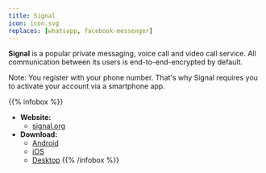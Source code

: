 ```yaml
---
title: Signal
icon: icon.svg
replaces: [whatsapp, facebook-messenger]
---
```


**Signal** is a popular private messaging, voice call and video call service. All communication between its users is end-to-end-encrypted by default.

Note: You register with your phone number. That's why Signal requires you to activate your account via a smartphone app.

{{% infobox %}}
- **Website:** 
    - [signal.org](https://signal.org/)
- **Download:**
    - [Android](https://play.google.com/store/apps/details?id=org.thoughtcrime.securesms)
    - [iOS](https://itunes.apple.com/us/app/signal-private-messenger/id874139669)
    - [Desktop](https://signal.org/download/)
{{% /infobox %}}